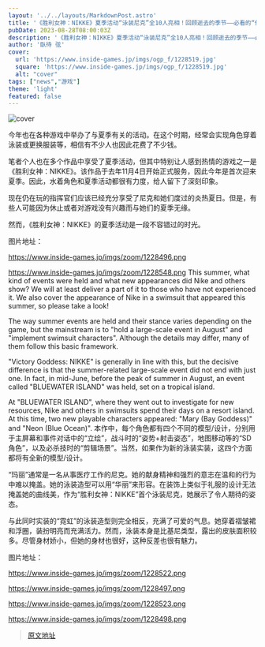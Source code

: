 ```yaml
---
layout: '../../layouts/MarkdownPost.astro'
title: '《胜利女神：NIKKE》夏季活动“泳装尼克”全10人亮相！回顾逝去的季节——必看的“他衬衫”时尚和新合作'
pubDate: 2023-08-28T08:00:03Z
description: '《胜利女神：NIKKE》夏季活动“泳装尼克”全10人亮相！回顾逝去的季节——必看的“他衬衫”时尚和新合作'
author: '臥待 弦'
cover:
  url: 'https://www.inside-games.jp/imgs/ogp_f/1228519.jpg'
  square: 'https://www.inside-games.jp/imgs/ogp_f/1228519.jpg'
  alt: "cover"
tags: ["news","游戏"]
theme: 'light'
featured: false
---
```


![cover](https://www.inside-games.jp/imgs/ogp_f/1228519.jpg)

今年也在各种游戏中举办了与夏季有关的活动。在这个时期，经常会实现角色穿着泳装或更换服装等，相信有不少人也因此花费了不少钱。

笔者个人也在多个作品中享受了夏季活动，但其中特别让人感到热情的游戏之一是《胜利女神：NIKKE》。该作品于去年11月4日开始正式服务，因此今年是首次迎来夏季。因此，水着角色和夏季活动都很有力度，给人留下了深刻印象。

现在仍在玩的指挥官们应该已经充分享受了尼克和她们度过的炎热夏日。但是，有些人可能因为休止或者对游戏没有兴趣而与她们的夏季无缘。

然而，《胜利女神：NIKKE》的夏季活动是一段不容错过的时光。

图片地址：

https://www.inside-games.jp/imgs/zoom/1228496.png

https://www.inside-games.jp/imgs/zoom/1228548.png
This summer, what kind of events were held and what new appearances did Nike and others show? We will at least deliver a part of it to those who have not experienced it. We also cover the appearance of Nike in a swimsuit that appeared this summer, so please take a look!

The way summer events are held and their stance varies depending on the game, but the mainstream is to "hold a large-scale event in August" and "implement swimsuit characters". Although the details may differ, many of them follow this basic framework.

"Victory Goddess: NIKKE" is generally in line with this, but the decisive difference is that the summer-related large-scale event did not end with just one. In fact, in mid-June, before the peak of summer in August, an event called "BLUEWATER ISLAND" was held, set on a tropical island.

At "BLUEWATER ISLAND", where they went out to investigate for new resources, Nike and others in swimsuits spend their days on a resort island. At this time, two new playable characters appeared: "Mary (Bay Goddess)" and "Neon (Blue Ocean)".
本作中，每个角色都有四个不同的模型/设计，分别用于主屏幕和事件对话中的“立绘”，战斗时的“姿势+射击姿态”，地图移动等的“SD角色”，以及必杀技时的“剪辑场景”。当然，如果作为新的泳装实装，这四个方面都将有全新的模型/设计。

“玛丽”通常是一名从事医疗工作的尼克。她的献身精神和强烈的意志在温和的行为中难以掩盖。她的泳装造型可以用“华丽”来形容。在装饰上类似于礼服的设计无法掩盖她的曲线美，作为“胜利女神：NIKKE”首个泳装尼克，她展示了令人期待的姿态。

与此同时实装的“霓虹”的泳装造型则完全相反，充满了可爱的气息。她穿着褶皱裙和浮圈，装扮明亮而充满活力。然而，泳装本身是比基尼类型，露出的皮肤面积较多。尽管身材娇小，但她的身材也很好，这种反差也很有魅力。 

图片地址：

https://www.inside-games.jp/imgs/zoom/1228522.png

https://www.inside-games.jp/imgs/zoom/1228497.png

https://www.inside-games.jp/imgs/zoom/1228523.png

https://www.inside-games.jp/imgs/zoom/1228498.png

>[原文地址](https://www.inside-games.jp/article/2023/08/28/148137.html)  